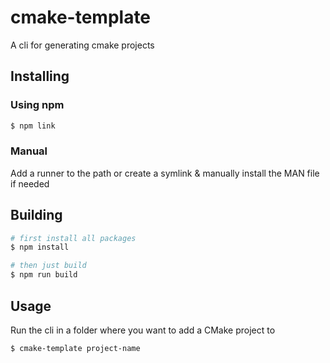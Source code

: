 # cmake-template
A cli for generating cmake projects

## Installing
### Using npm
```bash
$ npm link
```

### Manual
Add a runner to the path or create a symlink & manually install the MAN file if needed

## Building
```bash
# first install all packages
$ npm install

# then just build
$ npm run build
```

## Usage
Run the cli in a folder where you want to add a CMake project to
```bash
$ cmake-template project-name
```